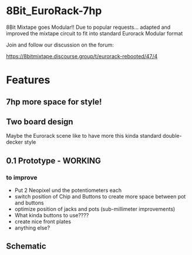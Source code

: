 # 8Bit_EuroRack-7hp
8Bit Mixtape goes Modular!! Due to popular requests... adapted and improved the mixtape circuit to fit into standard Eurorack Modular format

Join and follow our discussion on the forum:

https://8bitmixtape.discourse.group/t/eurorack-rebooted/47/4

# Features

## 7hp more space for style!

## Two board design

Maybe the Eurorack scene like to have more this kinda standard double-decker style

## 0.1 Prototype - WORKING


### to improve

* Put 2 Neopixel und the potentiometers each
* switch position of Chip and Buttons to create more space between pot and buttons
* optimize position of jacks and pots (sub-millimeter improvements)
* What kinda buttons to use????
* create nice front plates
* anything else?

## Schematic
